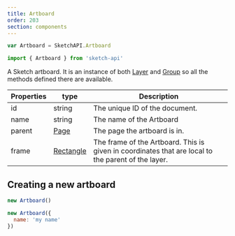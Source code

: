 ```yaml
---
title: Artboard
order: 203
section: components
---
```

```javascript
var Artboard = SketchAPI.Artboard
```
```javascript
import { Artboard } from 'sketch-api'
```

A Sketch artboard. It is an instance of both [Layer](#layer) and [Group](#group) so all the methods defined there are available.

Properties | type | Description
--------- | ------- | -----------
id | string | The unique ID of the document.
name | string | The name of the Artboard
parent | [Page](#page) | The page the artboard is in.
frame | [Rectangle](#rectangle) | The frame of the Artboard. This is given in coordinates that are local to the parent of the layer.

## Creating a new artboard

```javascript
new Artboard()
```

```javascript
new Artboard({
  name: 'my name'
})
```
